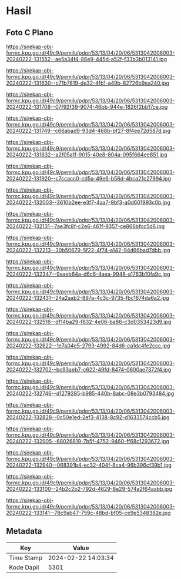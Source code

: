 # Hasil

## Foto C Plano

https://sirekap-obj-formc.kpu.go.id/49c9/pemilu/pdpr/53/13/04/20/06/5313042006003-20240222-131552--ae5a34f4-86e9-445d-a52f-f33b3b013141.jpg

https://sirekap-obj-formc.kpu.go.id/49c9/pemilu/pdpr/53/13/04/20/06/5313042006003-20240222-131630--c71b7819-de32-4fb1-a49b-82726b9ea240.jpg

https://sirekap-obj-formc.kpu.go.id/49c9/pemilu/pdpr/53/13/04/20/06/5313042006003-20240222-131708--07f92f39-9074-46bb-944e-1826f2bb17ce.jpg

https://sirekap-obj-formc.kpu.go.id/49c9/pemilu/pdpr/53/13/04/20/06/5313042006003-20240222-131749--c66abad9-93d4-468b-bf27-8f4ee72d587d.jpg

https://sirekap-obj-formc.kpu.go.id/49c9/pemilu/pdpr/53/13/04/20/06/5313042006003-20240222-131832--a2f05a1f-9015-40e8-804a-095f664ee851.jpg

https://sirekap-obj-formc.kpu.go.id/49c9/pemilu/pdpr/53/13/04/20/06/5313042006003-20240222-131920--c7ccacc0-cd5a-49e6-b56d-4bca21c27994.jpg

https://sirekap-obj-formc.kpu.go.id/49c9/pemilu/pdpr/53/13/04/20/06/5313042006003-20240222-132003--3610b2ee-e3f7-4aa7-9bf3-a0d601993c0b.jpg

https://sirekap-obj-formc.kpu.go.id/49c9/pemilu/pdpr/53/13/04/20/06/5313042006003-20240222-132131--7ae3fc8f-c2e6-461f-9357-ce866bfcc5d6.jpg

https://sirekap-obj-formc.kpu.go.id/49c9/pemilu/pdpr/53/13/04/20/06/5313042006003-20240222-132213--30b50679-5f22-4f74-a142-94d66bad7dbb.jpg

https://sirekap-obj-formc.kpu.go.id/49c9/pemilu/pdpr/53/13/04/20/06/5313042006003-20240222-132347--9aaeb64a-d6c6-4aea-9948-a1763b10fa9c.jpg

https://sirekap-obj-formc.kpu.go.id/49c9/pemilu/pdpr/53/13/04/20/06/5313042006003-20240222-132431--24a2aab2-897a-4c3c-9735-fbc1674da6a2.jpg

https://sirekap-obj-formc.kpu.go.id/49c9/pemilu/pdpr/53/13/04/20/06/5313042006003-20240222-132516--df14ba29-f832-4e06-ba86-c3d0353423d9.jpg

https://sirekap-obj-formc.kpu.go.id/49c9/pemilu/pdpr/53/13/04/20/06/5313042006003-20240222-132622--1e7a04e5-2793-4992-84d6-ca1dc4fe2ccc.jpg

https://sirekap-obj-formc.kpu.go.id/49c9/pemilu/pdpr/53/13/04/20/06/5313042006003-20240222-132702--bc93aeb7-c622-49fd-8474-0600ae7372f4.jpg

https://sirekap-obj-formc.kpu.go.id/49c9/pemilu/pdpr/53/13/04/20/06/5313042006003-20240222-132746--d1279285-b985-440b-8abc-08e3b0793484.jpg

https://sirekap-obj-formc.kpu.go.id/49c9/pemilu/pdpr/53/13/04/20/06/5313042006003-20240222-132828--0c50e1ed-2ef3-4138-8c92-d1633574ccb5.jpg

https://sirekap-obj-formc.kpu.go.id/49c9/pemilu/pdpr/53/13/04/20/06/5313042006003-20240222-132905--68026819-7b5f-4752-9460-ff68c1293672.jpg

https://sirekap-obj-formc.kpu.go.id/49c9/pemilu/pdpr/53/13/04/20/06/5313042006003-20240222-132940--068391b4-ec32-404f-8ca4-96b396cf39b1.jpg

https://sirekap-obj-formc.kpu.go.id/49c9/pemilu/pdpr/53/13/04/20/06/5313042006003-20240222-133100--24b2c2b2-792d-4629-8e29-574a2f64aabb.jpg

https://sirekap-obj-formc.kpu.go.id/49c9/pemilu/pdpr/53/13/04/20/06/5313042006003-20240222-133141--78c9ab47-759c-48bd-bf05-ce9e5348382e.jpg


## Metadata

| Key        | Value               |
| ---------- | ------------------- |
| Time Stamp | 2024-02-22 14:03:34 |
| Kode Dapil | 5301                |



